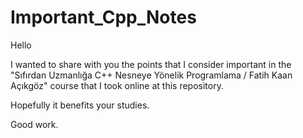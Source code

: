 # Important_Cpp_Notes
 
Hello

I wanted to share with you the points that I consider important in the "Sıfırdan Uzmanlığa C++ Nesneye Yönelik Programlama / Fatih Kaan Açıkgöz" course that I took online at this repository.

Hopefully it benefits your studies.

Good work.

